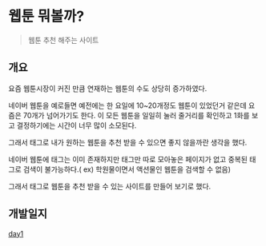 # 웹툰 뭐볼까?

> 웹툰 추천 해주는 사이트



## 개요

요즘 웹툰시장이 커진 만큼 연재하는 웹툰의 수도 상당히 증가하였다.

네이버 웹툰을 예로들면 예전에는 한 요일에 10~20개정도 웹툰이 있었던거 같은데 요즘은 70개가 넘어가기도 한다. 이 모든 웹툰을 일일히 눌러 줄거리를 확인하고 1화를 보고 결정하기에는 시간이 너무 많이 소모된다.

그래서 태그로 내가 원하는 웹툰을 추천 받을 수 있으면 좋지 않을까란 생각을 했다.

네이버 웹툰에 태그는 이미 존재하지만 태그만 따로 모아놓은 페이지가 없고 중복된 태그로 검색이 불가능하다.( ex) 학원물이면서 액션물인 웹툰을 검색할 수 없음)

그래서 태그로 웹툰을 추천 받을 수 있는 사이트를 만들어 보기로 했다.



## 개발일지

[day1](www.naver.com)